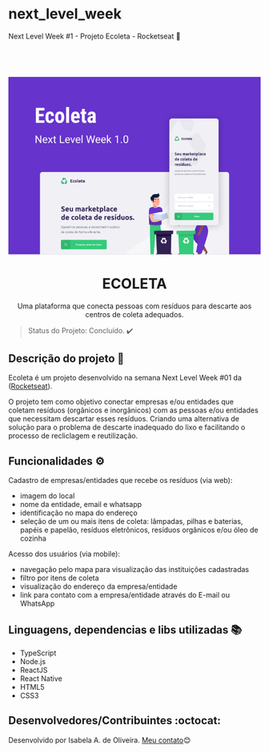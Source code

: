 # next_level_week
Next Level Week #1 - Projeto Ecoleta - Rocketseat :rocket:
<h1 align="center">
<br>
  <img src="https://github.com/isabelaaug/next_level_week/blob/master/assets/capa.PNG" alt="ECOLETA">
<br>
<br>
ECOLETA
</h1>
<p align="center">Uma plataforma que conecta pessoas com resíduos para descarte aos centros de coleta adequados.</p>

> Status do Projeto: Concluído. :heavy_check_mark: 

## Descrição do projeto :page_facing_up:
<p>

Ecoleta é um projeto desenvolvido na semana Next Level Week #01 da ([Rocketseat](https://rocketseat.com.br/)).<br>

O projeto tem como objetivo conectar empresas e/ou entidades que coletam resíduos (orgânicos e inorgânicos) com as pessoas e/ou entidades que necessitam descartar esses resíduos. Criando uma alternativa de solução para o problema de descarte inadequado do lixo e facilitando o processo de recliclagem e reutilização.

</p>

## Funcionalidades :gear:

Cadastro de empresas/entidades que recebe os resíduos (via web):
- imagem do local
- nome da entidade, email e whatsapp
- identificação no mapa do endereço
- seleção de um ou mais itens de coleta: lâmpadas, pilhas e baterias, papéis e papelão, resíduos eletrônicos, resíduos orgânicos e/ou óleo de cozinha

Acesso dos usuários (via mobile):
- navegação pelo mapa para visualização das instituições cadastradas
- filtro por itens de coleta
- visualização do endereço da empresa/entidade
- link para contato com a empresa/entidade através do E-mail ou WhatsApp


## Linguagens, dependencias e libs utilizadas :books:

- TypeScript
- Node.js
- ReactJS
- React Native
- HTML5
- CSS3

## Desenvolvedores/Contribuintes :octocat:
Desenvolvido por Isabela A. de Oliveira. [Meu contato](https://www.linkedin.com/in/isabela-augusta-de-oliveira-8a50a8194/):blush: 
